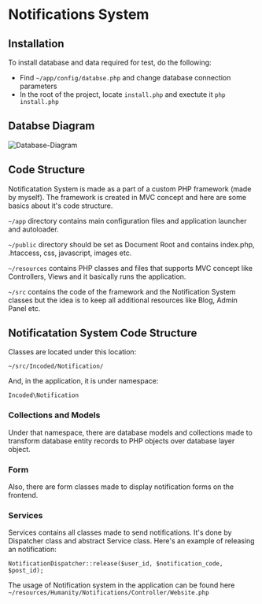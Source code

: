 # Notifications System

## Installation

To install database and data required for test, do the following:

+ Find `~/app/config/databse.php` and change database connection parameters
+ In the root of the project, locate `install.php` and exectute it `php install.php`


## Databse Diagram

![Database-Diagram](http://ivanmitic.com/humanity-ns/img/Database-Diagram.png "Database-Diagram")


## Code Structure

Notificatation System is made as a part of a custom PHP framework (made by myself). The framework is created in MVC concept and here are some basics about it's code structure.

`~/app` directory contains main configuration files and application launcher and autoloader.

`~/public` directory should be set as Document Root and contains index.php, .htaccess, css, javascript, images etc.

`~/resources` contains PHP classes and files that supports MVC concept like Controllers, Views and it basically runs the application.

`~/src` contains the code of the framework and the Notification System classes but the idea is to keep all additional resources like Blog, Admin Panel etc.

## Notificatation System Code Structure

Classes are located under this location: 

```
~/src/Incoded/Notification/
```

And, in the application, it is under namespace:

```
Incoded\Notification
```

### Collections and Models

Under that namespace, there are database models and collections made to transform database entity records to PHP objects over database layer object.

### Form

Also, there are form classes made to display notification forms on the frontend.

### Services

Services contains all classes made to send notifications. It's done by Dispatcher class and abstract Service class. Here's an example of releasing an notification:

`NotificationDispatcher::release($user_id, $notification_code, $post_id);`

The usage of Notification system in the application can be found here `~/resources/Humanity/Notifications/Controller/Website.php`

